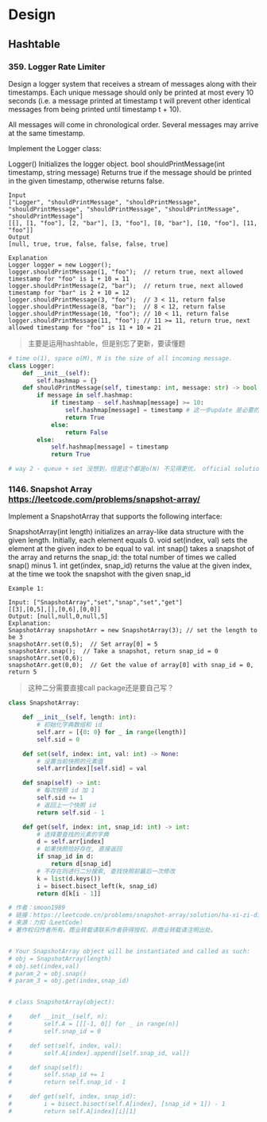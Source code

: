 # Design 



## Hashtable 

### 359. Logger Rate Limiter  
Design a logger system that receives a stream of messages along with their timestamps. Each unique message should only be printed at most every 10 seconds (i.e. a message printed at timestamp t will prevent other identical messages from being printed until timestamp t + 10).

All messages will come in chronological order. Several messages may arrive at the same timestamp.

Implement the Logger class:

Logger() Initializes the logger object.
bool shouldPrintMessage(int timestamp, string message) Returns true if the message should be printed in the given timestamp, otherwise returns false.
```
Input
["Logger", "shouldPrintMessage", "shouldPrintMessage", "shouldPrintMessage", "shouldPrintMessage", "shouldPrintMessage", "shouldPrintMessage"]
[[], [1, "foo"], [2, "bar"], [3, "foo"], [8, "bar"], [10, "foo"], [11, "foo"]]
Output
[null, true, true, false, false, false, true]

Explanation
Logger logger = new Logger();
logger.shouldPrintMessage(1, "foo");  // return true, next allowed timestamp for "foo" is 1 + 10 = 11
logger.shouldPrintMessage(2, "bar");  // return true, next allowed timestamp for "bar" is 2 + 10 = 12
logger.shouldPrintMessage(3, "foo");  // 3 < 11, return false
logger.shouldPrintMessage(8, "bar");  // 8 < 12, return false
logger.shouldPrintMessage(10, "foo"); // 10 < 11, return false
logger.shouldPrintMessage(11, "foo"); // 11 >= 11, return true, next allowed timestamp for "foo" is 11 + 10 = 21
```
> 主要是运用hashtable，但是别忘了更新，要读懂题

```python
# time o(1), space o(M), M is the size of all incoming message. 
class Logger:
    def __init__(self):
        self.hashmap = {}
    def shouldPrintMessage(self, timestamp: int, message: str) -> bool:
        if message in self.hashmap:
            if timestamp - self.hashmap[message] >= 10:
                self.hashmap[message] = timestamp # 这一步update 是必要的！
                return True
            else:
                return False
        else: 
            self.hashmap[message] = timestamp
            return True

# way 2 - queue + set 没想到，但是这个都是o(N) 不见得更优， official solution 
```

### 1146. Snapshot Array https://leetcode.com/problems/snapshot-array/ 
Implement a SnapshotArray that supports the following interface:

SnapshotArray(int length) initializes an array-like data structure with the given length.  Initially, each element equals 0.
void set(index, val) sets the element at the given index to be equal to val.
int snap() takes a snapshot of the array and returns the snap_id: the total number of times we called snap() minus 1.
int get(index, snap_id) returns the value at the given index, at the time we took the snapshot with the given snap_id
 
```
Example 1:

Input: ["SnapshotArray","set","snap","set","get"]
[[3],[0,5],[],[0,6],[0,0]]
Output: [null,null,0,null,5]
Explanation: 
SnapshotArray snapshotArr = new SnapshotArray(3); // set the length to be 3
snapshotArr.set(0,5);  // Set array[0] = 5
snapshotArr.snap();  // Take a snapshot, return snap_id = 0
snapshotArr.set(0,6);
snapshotArr.get(0,0);  // Get the value of array[0] with snap_id = 0, return 5
```
> 这种二分需要直接call package还是要自己写？ 
```python
class SnapshotArray:

    def __init__(self, length: int):
        # 初始化字典数组和 id
        self.arr = [{0: 0} for _ in range(length)]
        self.sid = 0

    def set(self, index: int, val: int) -> None:
        # 设置当前快照的元素值
        self.arr[index][self.sid] = val

    def snap(self) -> int:
        # 每次快照 id 加 1
        self.sid += 1
        # 返回上一个快照 id
        return self.sid - 1

    def get(self, index: int, snap_id: int) -> int:
        # 选择要查找的元素的字典
        d = self.arr[index]
        # 如果快照恰好存在, 直接返回
        if snap_id in d:
            return d[snap_id]
        # 不存在则进行二分搜索, 查找快照前最后一次修改
        k = list(d.keys())
        i = bisect.bisect_left(k, snap_id)
        return d[k[i - 1]]

# 作者：smoon1989
# 链接：https://leetcode.cn/problems/snapshot-array/solution/ha-xi-zi-dian-er-fen-cha-zhao-python3-by-smoon1989/
# 来源：力扣（LeetCode）
# 著作权归作者所有。商业转载请联系作者获得授权，非商业转载请注明出处。       


# Your SnapshotArray object will be instantiated and called as such:
# obj = SnapshotArray(length)
# obj.set(index,val)
# param_2 = obj.snap()
# param_3 = obj.get(index,snap_id)


# class SnapshotArray(object):

#     def __init__(self, n):
#         self.A = [[[-1, 0]] for _ in range(n)]
#         self.snap_id = 0

#     def set(self, index, val):
#         self.A[index].append([self.snap_id, val])

#     def snap(self):
#         self.snap_id += 1
#         return self.snap_id - 1

#     def get(self, index, snap_id):
#         i = bisect.bisect(self.A[index], [snap_id + 1]) - 1
#         return self.A[index][i][1]
``` 




